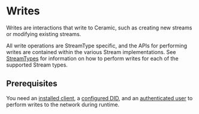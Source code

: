 # Writes
Writes are interactions that write to Ceramic, such as creating new streams or modifying existing streams.

All write operations are StreamType specific, and the APIs for performing writes are contained within the various Stream implementations. See [StreamTypes](../../streamtypes/overview) for information on how to perform writes for each of the supported Stream types.

## Prerequisites
You need an [installed client](installation.md), a [configured DID](configure-did.md), and an [authenticated user](authentication.md) to perform writes to the network during runtime.


</br>
</br>
</br>
